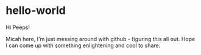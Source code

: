 # hello-world

Hi Peeps!

Micah here, I'm just messing around with github - figuring this all out. Hope I can come up with something enlightening and cool to share.
